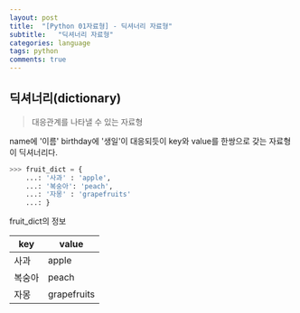 ```yaml
---
layout: post
title:  "[Python 01자료형] - 딕셔너리 자료형"
subtitle:   "딕셔너리 자료형"
categories: language
tags: python
comments: true
---
```

## 딕셔너리(dictionary)
>대응관계를 나타낼 수 있는 자료형

name에 '이름' birthday에 '생일'이 대응되듯이 key와 value를 한쌍으로 갖는 자료형이 딕셔너리다.

```python
>>> fruit_dict = {
    ...: '사과' : 'apple',
    ...: '복숭아': 'peach',
    ...: '자몽' : 'grapefruits'
    ...: }
```

fruit_dict의 정보

key | value
---| ---
사과 | apple
복숭아 | peach
자몽 | grapefruits

